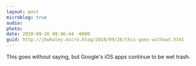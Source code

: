 ```yaml
---
layout: post
microblog: true
audio: 
photo: 
date: 2018-09-26 08:46:44 -0800
guid: http://jbwhaley.micro.blog/2018/09/26/this-goes-without.html
---
```

This goes without saying, but Google's iOS apps continue to be wet trash.
